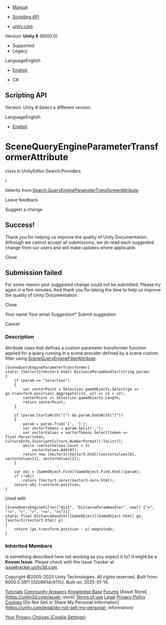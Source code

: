 [ ]()

  * [Manual](../Manual/index.html)
  * [Scripting API](../ScriptReference/index.html)

  * [unity.com](https://unity.com/)

Version: **Unity 6** (6000.0)

  * Supported
  * Legacy

LanguageEnglish

  * [English]()

  * C#

[ ](https://docs.unity3d.com)

## Scripting API

Version: Unity 6 Select a different version

LanguageEnglish

  * [English]()

# SceneQueryEngineParameterTransformerAttribute

class in UnityEditor.Search.Providers

/

Inherits
from:[Search.QueryEngineParameterTransformerAttribute](Search.QueryEngineParameterTransformerAttribute.html)

Leave feedback

Suggest a change

## Success!

Thank you for helping us improve the quality of Unity Documentation. Although
we cannot accept all submissions, we do read each suggested change from our
users and will make updates where applicable.

Close

## Submission failed

For some reason your suggested change could not be submitted. Please <a>try
again</a> in a few minutes. And thank you for taking the time to help us
improve the quality of Unity Documentation.

Close

Your name Your email Suggestion* Submit suggestion

Cancel

[ ]()

### Description

Attribute class that defines a custom parameter transformer function applied
for a query running in a scene provider defined by a scene custom filter using
[SceneQueryEngineFilterAttribute](Search.Providers.SceneQueryEngineFilterAttribute.html).

    
    
    [SceneQueryEngineParameterTransformer]
    static [Vector3](Vector3.html) DistanceParamHandler(string param)
    {
        if (param == "selection")
        {
            var centerPoint = Selection.gameObjects.Select(go => go.transform.position).Aggregate((v1, v2) => v1 + v2);
            centerPoint /= Selection.gameObjects.Length;
            return centerPoint;
        }
    
        if (param.StartsWith("[") && param.EndsWith("]"))
        {
            param = param.Trim('[', ']');
            var vectorTokens = param.Split(',');
            var vectorValues = vectorTokens.Select(token => float.Parse(token, CultureInfo.InvariantCulture.NumberFormat)).ToList();
            while (vectorValues.Count < 3)
                vectorValues.Add(0f);
            return new [Vector3](Vector3.html)(vectorValues[0], vectorValues[1], vectorValues[2]);
        }
    
        var obj = [GameObject.Find](GameObject.Find.html)(param);
        if (!obj)
            return [Vector3.zero](Vector3-zero.html);
        return obj.transform.position;
    }
    

Used with

    
    
    [SceneQueryEngineFilter("dist", "DistanceParamHandler", new[] {"=", "!=", "<", ">", "<=", ">="})]
    static float DistanceHandler([GameObject](GameObject.html) go, [Vector3](Vector3.html) p)
    {
        return (go.transform.position - p).magnitude;
    }
    

### Inherited Members

Is something described here not working as you expect it to? It might be a
**Known Issue**. Please check with the Issue Tracker at
[issuetracker.unity3d.com](https://issuetracker.unity3d.com).

Copyright ©2005-2025 Unity Technologies. All rights reserved. Built from:
6000.0.36f1 (02b661dc617c). Built on: 2025-01-14.

[Tutorials](https://unity3d.com/learn) [Community
Answers](https://answers.unity3d.com) [Knowledge
Base](https://support.unity3d.com/hc/en-us)
[Forums](https://forum.unity3d.com) [Asset Store](https://unity3d.com/asset-
store) [Terms of use](https://docs.unity3d.com/Manual/TermsOfUse.html)
[Legal](https://unity.com/legal) [Privacy
Policy](https://unity.com/legal/privacy-policy)
[Cookies](https://unity.com/legal/cookie-policy) [Do Not Sell or Share My
Personal Information](https://unity.com/legal/do-not-sell-my-personal-
information)

[Your Privacy Choices (Cookie Settings)](javascript:void\(0\);)

